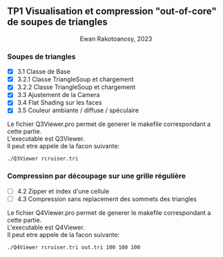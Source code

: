 ## TP1 Visualisation et compression "out-of-core" de soupes de triangles 
<p style="text-align: center;">Ewan Rakotoanosy, 2023</p>

### Soupes de triangles
- [X] 3.1 Classe de Base
- [X] 3.2.1 Classe TriangleSoup et chargement
- [X] 3.2.2 Classe TriangleSoup et chargement
- [X] 3.3 Ajustement de la Camera
- [X] 3.4 Flat Shading sur les faces
- [X] 3.5 Couleur ambiante / diffuse / spéculaire

Le fichier Q3Viewer.pro permet de generer le makefile correspondant a cette partie. \
L'executable est Q3Viewer.\
Il peut etre appele de la facon suivante:
```
./Q3Viewer rcruiser.tri
```

### Compression par découpage sur une grille régulière
- [ ] 4.2 Zipper et index d'une cellule
- [ ] 4.3 Compression sans replacement des sommets des triangles

Le fichier Q4Viewer.pro permet de generer le makefile correspondant a cette partie. \
L'executable est Q4Viewer.\
Il peut etre appele de la facon suivante:
```
./Q4Viewer rcruiser.tri out.tri 100 100 100
```